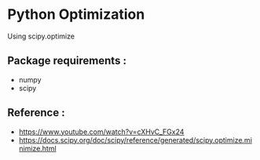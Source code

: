 # Python Optimization
Using scipy.optimize 

## Package requirements :
- numpy
- scipy

## Reference :
- https://www.youtube.com/watch?v=cXHvC_FGx24
- https://docs.scipy.org/doc/scipy/reference/generated/scipy.optimize.minimize.html